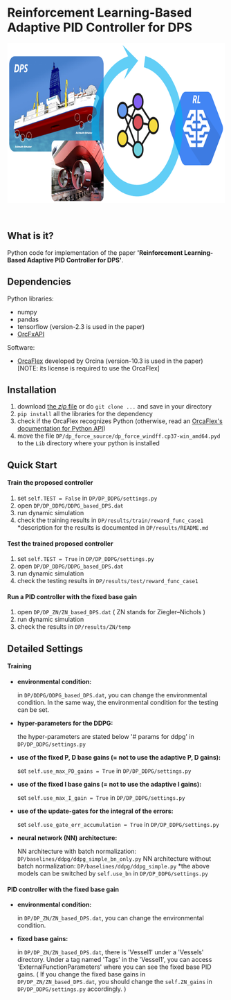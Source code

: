 # Reinforcement Learning-Based Adaptive PID Controller for DPS
<p align="center">
<img width="737" height="370" src=".images/thumbnail2.png">
</p>

&nbsp;

## What is it?
Python code for implementation of the paper **'Reinforcement Learning-Based Adaptive PID Controller for DPS'**.

## Dependencies
Python libraries:
* numpy
* pandas
* tensorflow (version-2.3 is used in the paper)
* [OrcFxAPI](https://pypi.org/project/OrcFxAPI/)

Software:
* [OrcaFlex](https://www.orcina.com/orcaflex/) developed by Orcina (version-10.3 is used in the paper) [NOTE: its license is required to use the OrcaFlex]

## Installation
1. download [the *zip* file](https://github.com/danelee2601/RL-based-adaptive-PID-for-DPS/archive/master.zip) or do `git clone ...` and save in your directory
2. `pip install` all the libraries for the dependency
3. check if the OrcaFlex recognizes Python (otherwise, read an [OrcaFlex's documentation for Python API](https://www.orcina.com/webhelp/OrcFxAPI/Default.htm))
4. move the file `DP/dp_force_source/dp_force_windff.cp37-win_amd64.pyd` to the `Lib` directory where your python is installed

## Quick Start
#### Train the proposed controller
1. set `self.TEST = False` in `DP/DP_DDPG/settings.py`
2. open `DP/DP_DDPG/DDPG_based_DPS.dat`
3. run dynamic simulation
4. check the training results in `DP/results/train/reward_func_case1`
 *description for the results is documented in `DP/results/README.md`

#### Test the trained proposed controller
1. set `self.TEST = True` in `DP/DP_DDPG/settings.py`
2. open `DP/DP_DDPG/DDPG_based_DPS.dat`
3. run dynamic simulation
4. check the testing results in `DP/results/test/reward_func_case1`

#### Run a PID controller with the fixed base gain
1. open `DP/DP_ZN/ZN_based_DPS.dat`  ( ZN stands for Ziegler–Nichols )
2. run dynamic simulation
3. check the results in `DP/results/ZN/temp`

## Detailed Settings
#### Training
* **environmental condition:**

    in `DP/DDPG/DDPG_based_DPS.dat`, you can change the environmental condition. In the same way, the environmental condition for the testing can be set.

* **hyper-parameters for the DDPG:**

    the hyper-parameters are stated below '# params for ddpg' in `DP/DP_DDPG/settings.py`

* **use of the fixed P, D base gains (= not to use the adaptive P, D gains):**

    set `self.use_max_PD_gains = True` in `DP/DP_DDPG/settings.py`

* **use of the fixed I base gains (= not to use the adaptive I gains):**

    set `self.use_max_I_gain = True` in `DP/DP_DDPG/settings.py`

* **use of the update-gates for the integral of the errors:**

    set `self.use_gate_err_accumulation = True` in `DP/DP_DDPG/settings.py`

* **neural network (NN) architecture:**

    NN architecture with batch normalization: `DP/baselines/ddpg/ddpg_simple_bn_only.py`
    NN architecture without batch normalization: `DP/baselines/ddpg/ddpg_simple.py`
    *the above models can be switched by `self.use_bn` in `DP/DP_DDPG/settings.py`

#### PID controller with the fixed base gain
* **environmental condition:**

    in `DP/DP_ZN/ZN_based_DPS.dat`, you can change the environmental condition.

* **fixed base gains:**

    in `DP/DP_ZN/ZN_based_DPS.dat`, there is 'Vessel1' under a 'Vessels' directory. Under a tag named 'Tags' in the 'Vessel1', you can access 'ExternalFunctionParameters' where you can see the fixed base PID gains. ( If you change the fixed base gains in `DP/DP_ZN/ZN_based_DPS.dat`, you should change the `self.ZN_gains` in `DP/DP_DDPG/settings.py` accordingly. )
